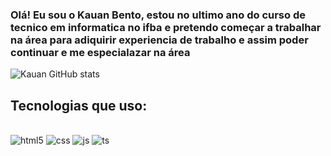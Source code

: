 ### Olá! Eu sou o Kauan Bento, estou no ultimo ano do curso de tecnico em informatica no ifba e pretendo começar a trabalhar na área para adiquirir experiencia de trabalho e assim poder continuar e me especialazar na área

![Kauan GitHub stats](https://github-readme-stats.vercel.app/api?username=KauanBento&show_icons=true&theme=dracula)

## Tecnologias que uso:

<div style="display: inline_block"><br/>
  <img aling="center" alt="html5" src="https://img.shields.io/badge/HTML5-E34F36?style=for-the-badge&logo=html5&logoColor=white" />
  <img aling="center" alt="css" src="https://img.shields.io/badge/CSS3-1572B6?style=for-the-badge&logo=css3&logoColor=white" />
  <img aling="center" alt="js" src="https://img.shields.io/badge/JavaScript-F7DF1E?style=for-the-badge&logo=javascript&logoColor=white" />
  <img aling="center" alt="ts" src="https://img.shields.io/badge/TyperScript-007ACC?style=for-the-badge&logo=typescript&logoColor=white" />
</div>
